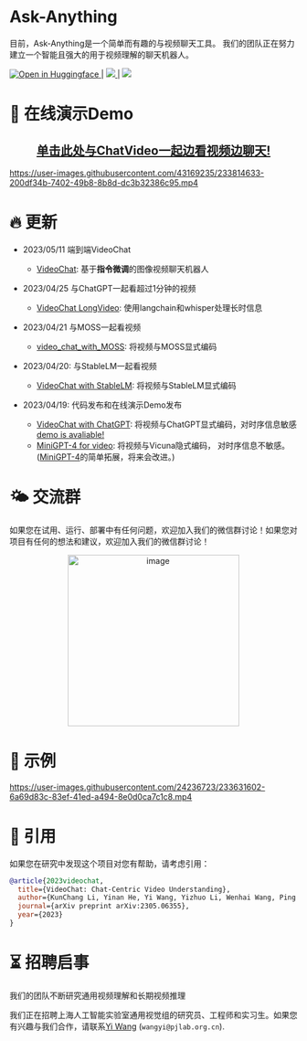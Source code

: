 # Ask-Anything

目前，Ask-Anything是一个简单而有趣的与视频聊天工具。
我们的团队正在努力建立一个智能且强大的用于视频理解的聊天机器人。

 <a src="https://img.shields.io/badge/%F0%9F%A4%97-Open%20in%20Spaces-blue" href="https://huggingface.co/spaces/ynhe/AskAnything">
    <img src="https://img.shields.io/badge/%F0%9F%A4%97-Open%20in%20Spaces-blue" alt="Open in Huggingface">
</a> | <a src="https://img.shields.io/discord/1099920215724277770?label=Discord&logo=discord" href="https://discord.gg/A2Ex6Pph6A">
    <img src="https://img.shields.io/discord/1099920215724277770?label=Discord&logo=discord">
</a> | <a src="https://img.shields.io/badge/GPU%20Demo-Open-green?logo=alibabacloud" href="https://ask.opengvlab.com">
    <img src="https://img.shields.io/badge/GPU%20Demo-Open-green?logo=alibabacloud"> 
</a>

# :movie_camera: 在线演示Demo


<div align=center><h2><a href="https://ask.opengvlab.com">单击此处与ChatVideo一起边看视频边聊天!</a></h2></div>


https://user-images.githubusercontent.com/43169235/233814633-200df34b-7402-49b8-8b8d-dc3b32386c95.mp4


# :fire: 更新
- 2023/05/11 端到端VideoChat
  - [VideoChat](./video_chat/): 基于**指令微调**的图像视频聊天机器人

- 2023/04/25 与ChatGPT一起看超过1分钟的视频
  - [VideoChat LongVideo](https://github.com/OpenGVLab/Ask-Anything/tree/long_video_support/): 使用langchain和whisper处理长时信息

- 2023/04/21 与MOSS一起看视频
  - [video_chat_with_MOSS](./video_chat_with_MOSS/): 将视频与MOSS显式编码

- 2023/04/20: 与StableLM一起看视频
  - [VideoChat with StableLM](./video_chat_with_StableLM/): 将视频与StableLM显式编码

- 2023/04/19: 代码发布和在线演示Demo发布
  - [VideoChat with ChatGPT](./video_chat_with_ChatGPT): 将视频与ChatGPT显式编码，对时序信息敏感 [demo is avaliable!](https://ask.opengvlab.com)
  - [MiniGPT-4 for video](./video_miniGPT4/): 将视频与Vicuna隐式编码， 对时序信息不敏感。 ([MiniGPT-4](https://github.com/Vision-CAIR/MiniGPT-4)的简单拓展，将来会改进。)

# 🌤️ 交流群

如果您在试用、运行、部署中有任何问题，欢迎加入我们的微信群讨论！如果您对项目有任何的想法和建议，欢迎加入我们的微信群讨论！

<p align="center"><img width="300" alt="image" src="https://s1.ax1x.com/2023/05/11/p9rBdaT.jpg"></p> 

# :speech_balloon: 示例
https://user-images.githubusercontent.com/24236723/233631602-6a69d83c-83ef-41ed-a494-8e0d0ca7c1c8.mp4

# :page_facing_up: 引用

如果您在研究中发现这个项目对您有帮助，请考虑引用：
```BibTeX
@article{2023videochat,
  title={VideoChat: Chat-Centric Video Understanding},
  author={KunChang Li, Yinan He, Yi Wang, Yizhuo Li, Wenhai Wang, Ping Luo, Yali Wang, Limin Wang, and Yu Qiao},
  journal={arXiv preprint arXiv:2305.06355},
  year={2023}
}
```

# :hourglass_flowing_sand: 招聘启事

我们的团队不断研究通用视频理解和长期视频推理

我们正在招聘上海人工智能实验室通用视觉组的研究员、工程师和实习生。如果您有兴趣与我们合作，请联系[Yi Wang](https://shepnerd.github.io/) (`wangyi@pjlab.org.cn`).

